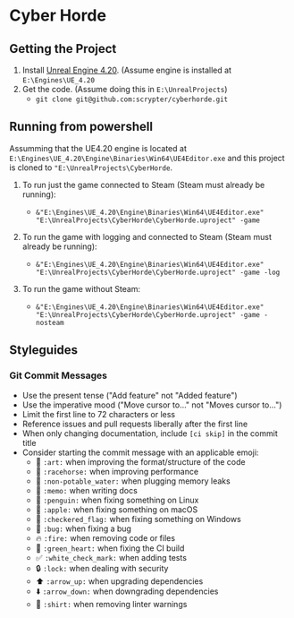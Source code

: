 # Cyber Horde

## Getting the Project
1) Install [Unreal Engine 4.20](https://www.unrealengine.com/en-US/download).  (Assume engine is installed at `E:\Engines\UE_4.20`  
2) Get the code.  (Assume doing this in `E:\UnrealProjects`)  
   - `git clone git@github.com:scrypter/cyberhorde.git`

## Running from powershell  
Assumming that the UE4.20 engine is located at `E:\Engines\UE_4.20\Engine\Binaries\Win64\UE4Editor.exe` and this project is cloned to `"E:\UnrealProjects\CyberHorde`.  

1) To run just the game connected to Steam (Steam must already be running):  
    - `&"E:\Engines\UE_4.20\Engine\Binaries\Win64\UE4Editor.exe" "E:\UnrealProjects\CyberHorde\CyberHorde.uproject" -game`  

2) To run the game with logging and connected to Steam (Steam must already be running):
	- `&"E:\Engines\UE_4.20\Engine\Binaries\Win64\UE4Editor.exe" "E:\UnrealProjects\CyberHorde\CyberHorde.uproject" -game -log`  

3) To run the game without Steam:
	- `&"E:\Engines\UE_4.20\Engine\Binaries\Win64\UE4Editor.exe" "E:\UnrealProjects\CyberHorde\CyberHorde.uproject" -game -nosteam`

## Styleguides

### Git Commit Messages

* Use the present tense ("Add feature" not "Added feature")
* Use the imperative mood ("Move cursor to..." not "Moves cursor to...")
* Limit the first line to 72 characters or less
* Reference issues and pull requests liberally after the first line
* When only changing documentation, include `[ci skip]` in the commit title
* Consider starting the commit message with an applicable emoji:
    * :art: `:art:` when improving the format/structure of the code
    * :racehorse: `:racehorse:` when improving performance
    * :non-potable_water: `:non-potable_water:` when plugging memory leaks
    * :memo: `:memo:` when writing docs
    * :penguin: `:penguin:` when fixing something on Linux
    * :apple: `:apple:` when fixing something on macOS
    * :checkered_flag: `:checkered_flag:` when fixing something on Windows
    * :bug: `:bug:` when fixing a bug
    * :fire: `:fire:` when removing code or files
    * :green_heart: `:green_heart:` when fixing the CI build
    * :white_check_mark: `:white_check_mark:` when adding tests
    * :lock: `:lock:` when dealing with security
    * :arrow_up: `:arrow_up:` when upgrading dependencies
    * :arrow_down: `:arrow_down:` when downgrading dependencies
    * :shirt: `:shirt:` when removing linter warnings